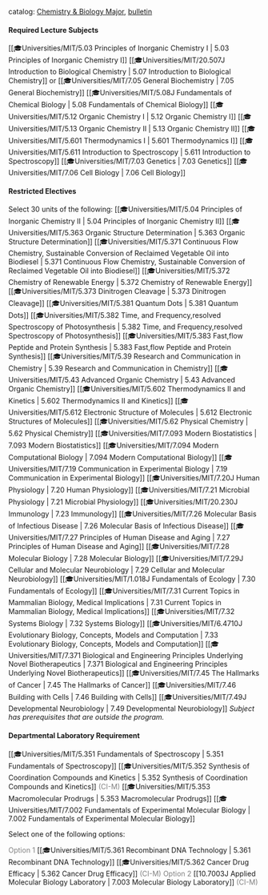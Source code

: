 catalog: [Chemistry & Biology Major](https://chemistry.mit.edu/academic-programs/undergraduate-programs/chemistry-biology-major/), [bulletin](https://catalog.mit.edu/degree-charts/chemistry-biology-course-5-7/)

#### Required Lecture Subjects

<span class="sus-course">[[🎓Universities/MIT/5.03 Principles of Inorganic Chemistry I | 5.03 Principles of Inorganic Chemistry I]]</span>
<span class="sus-course">[[🎓Universities/MIT/20.507J Introduction to Biological Chemistry | 5.07 Introduction to Biological Chemistry]]</span> or <span class="sus-course">[[🎓Universities/MIT/7.05 General Biochemistry | 7.05 General Biochemistry]]</span>
<span class="sus-course">[[🎓Universities/MIT/5.08J Fundamentals of Chemical Biology | 5.08 Fundamentals of Chemical Biology]]</span>
<span class="sus-course">[[🎓Universities/MIT/5.12 Organic Chemistry I | 5.12 Organic Chemistry I]]</span>
<span class="sus-course">[[🎓Universities/MIT/5.13 Organic Chemistry II | 5.13 Organic Chemistry II]]</span>
<span class="sus-course">[[🎓Universities/MIT/5.601 Thermodynamics I | 5.601 Thermodynamics I]]</span>
<span class="sus-course">[[🎓Universities/MIT/5.611 Introduction to Spectroscopy | 5.611 Introduction to Spectroscopy]]</span>
<span class="sus-course">[[🎓Universities/MIT/7.03 Genetics | 7.03 Genetics]]</span>
<span class="sus-course">[[🎓Universities/MIT/7.06 Cell Biology | 7.06 Cell Biology]]</span>

#### Restricted Electives

Select 30 units of the following:
<span class="sus-course">[[🎓Universities/MIT/5.04 Principles of Inorganic Chemistry II | 5.04 Principles of Inorganic Chemistry II]]</span>
<span class="sus-course">[[🎓Universities/MIT/5.363 Organic Structure Determination | 5.363 Organic Structure Determination]]</span>
<span class="sus-course">[[🎓Universities/MIT/5.371 Continuous Flow Chemistry,  Sustainable Conversion of Reclaimed Vegetable Oil into Biodiesel | 5.371 Continuous Flow Chemistry,  Sustainable Conversion of Reclaimed Vegetable Oil into Biodiesel]]</span>
<span class="sus-course">[[🎓Universities/MIT/5.372 Chemistry of Renewable Energy | 5.372 Chemistry of Renewable Energy]]</span>
<span class="sus-course">[[🎓Universities/MIT/5.373 Dinitrogen Cleavage | 5.373 Dinitrogen Cleavage]]</span>
<span class="sus-course">[[🎓Universities/MIT/5.381 Quantum Dots | 5.381 Quantum Dots]]</span>
<span class="sus-course">[[🎓Universities/MIT/5.382 Time, and Frequency,resolved Spectroscopy of Photosynthesis | 5.382 Time, and Frequency,resolved Spectroscopy of Photosynthesis]]</span>
<span class="sus-course">[[🎓Universities/MIT/5.383 Fast,flow Peptide and Protein Synthesis | 5.383 Fast,flow Peptide and Protein Synthesis]]</span>
<span class="sus-course">[[🎓Universities/MIT/5.39 Research and Communication in Chemistry | 5.39 Research and Communication in Chemistry]]</span>
<span class="sus-course">[[🎓Universities/MIT/5.43 Advanced Organic Chemistry | 5.43 Advanced Organic Chemistry]]</span>
<span class="sus-course">[[🎓Universities/MIT/5.602 Thermodynamics II and Kinetics | 5.602 Thermodynamics II and Kinetics]]</span>
<span class="sus-course">[[🎓Universities/MIT/5.612 Electronic Structure of Molecules | 5.612 Electronic Structures of Molecules]]</span>
<span class="sus-course">[[🎓Universities/MIT/5.62 Physical Chemistry | 5.62 Physical Chemistry]]</span>
<span class="sus-course">[[🎓Universities/MIT/7.093 Modern Biostatistics | 7.093 Modern Biostatistics]]</span>
<span class="sus-course">[[🎓Universities/MIT/7.094 Modern Computational Biology | 7.094 Modern Computational Biology]]</span>
<span class="sus-course">[[🎓Universities/MIT/7.19 Communication in Experimental Biology | 7.19 Communication in Experimental Biology]]</span>
<span class="sus-course">[[🎓Universities/MIT/7.20J Human Physiology | 7.20 Human Physiology]]</span>
<span class="sus-course">[[🎓Universities/MIT/7.21 Microbial Physiology | 7.21 Microbial Physiology]]</span>
<span class="sus-course">[[🎓Universities/MIT/20.230J Immunology | 7.23 Immunology]]</span>
<span class="sus-course">[[🎓Universities/MIT/7.26 Molecular Basis of Infectious Disease | 7.26 Molecular Basis of Infectious Disease]]</span>
<span class="sus-course">[[🎓Universities/MIT/7.27 Principles of Human Disease and Aging | 7.27 Principles of Human Disease and Aging]]</span>
<span class="sus-course">[[🎓Universities/MIT/7.28 Molecular Biology | 7.28 Molecular Biology]]</span>
<span class="sus-course">[[🎓Universities/MIT/7.29J Cellular and Molecular Neurobiology | 7.29 Cellular and Molecular Neurobiology]]</span>
<span class="sus-course">[[🎓Universities/MIT/1.018J Fundamentals of Ecology | 7.30 Fundamentals of Ecology]]</span>
<span class="sus-course">[[🎓Universities/MIT/7.31 Current Topics in Mammalian Biology, Medical Implications | 7.31 Current Topics in Mammalian Biology, Medical Implications]]</span>
<span class="sus-course">[[🎓Universities/MIT/7.32 Systems Biology | 7.32 Systems Biology]]</span>
<span class="sus-course">[[🎓Universities/MIT/6.4710J Evolutionary Biology, Concepts, Models and Computation | 7.33 Evolutionary Biology, Concepts, Models and Computation]]</span>
<span class="sus-course">[[🎓Universities/MIT/7.371 Biological and Engineering Principles Underlying Novel Biotherapeutics | 7.371 Biological and Engineering Principles Underlying Novel Biotherapeutics]]</span>
<span class="sus-course">[[🎓Universities/MIT/7.45 The Hallmarks of Cancer | 7.45 The Hallmarks of Cancer]]</span>
<span class="sus-course">[[🎓Universities/MIT/7.46 Building with Cells | 7.46 Building with Cells]]</span>
<span class="sus-course">[[🎓Universities/MIT/7.49J Developmental Neurobiology | 7.49 Developmental Neurobiology]]</span>
*Subject has prerequisites that are outside the program.*

#### Departmental Laboratory Requirement


<span class="sus-course">[[🎓Universities/MIT/5.351 Fundamentals of Spectroscopy | 5.351 Fundamentals of Spectroscopy]]</span>
<span class="sus-course">[[🎓Universities/MIT/5.352 Synthesis of Coordination Compounds and Kinetics | 5.352 Synthesis of Coordination Compounds and Kinetics]]</span> <font style="color: grey">(CI-M)</font>
<span class="sus-course">[[🎓Universities/MIT/5.353 Macromolecular Prodrugs | 5.353 Macromolecular Prodrugs]]</span>
<span class="sus-course">[[🎓Universities/MIT/7.002 Fundamentals of Experimental Molecular Biology | 7.002 Fundamentals of Experimental Molecular Biology]]</span>

Select one of the following options:

<font style="color: grey">Option 1</font>
<span class="sus-course">[[🎓Universities/MIT/5.361 Recombinant DNA Technology | 5.361 Recombinant DNA Technology]]</span>
<span class="sus-course">[[🎓Universities/MIT/5.362 Cancer Drug Efficacy | 5.362 Cancer Drug Efficacy]]</span> <font style="color: grey">(CI-M)</font>
<font style="color: grey">Option 2</font>
<span class="sus-course">[[10.7003J Applied Molecular Biology Laboratory | 7.003 Molecular Biology Laboratory]]</span> <font style="color: grey">(CI-M)</font>

